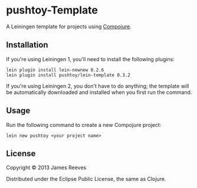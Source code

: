 # pushtoy-Template

A Leiningen template for projects using [Compojure][1].

[1]: http://compojure.org

## Installation

If you're using Leiningen 1, you'll need to install the following plugins:

    lein plugin install lein-newnew 0.2.6
    lein plugin install pushtoy/lein-template 0.3.2

If you're using Leiningen 2, you don't have to do anything; the template
will be automatically downloaded and installed when you first run the
command.

## Usage

Run the following command to create a new Compojure project:

    lein new pushtoy <your project name>

## License

Copyright © 2013 James Reeves

Distributed under the Eclipse Public License, the same as Clojure.
